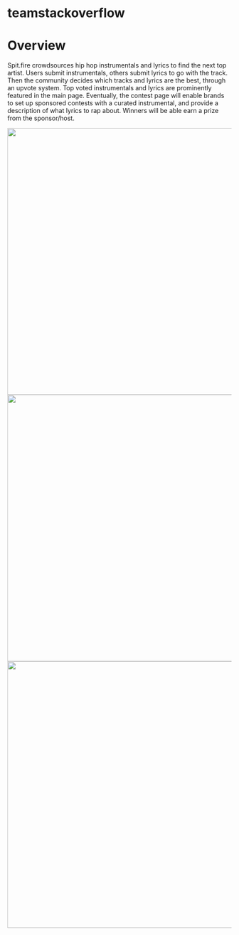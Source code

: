 # teamstackoverflow

<h1>Overview</h1>
<p>Spit.fire crowdsources hip hop instrumentals and lyrics to find the next top artist. Users submit instrumentals, others submit lyrics to go with the track. Then the community decides which tracks and lyrics are the best, through an upvote system. Top voted instrumentals and lyrics are prominently featured in the main page. Eventually, the contest page will enable brands to set up sponsored contests with a curated instrumental, and provide a description of what lyrics to rap about. Winners will be able earn a prize from the sponsor/host. </p>

<img src="https://i.imgur.com/QpFUSdc.jpg" width="600">
<img src="https://i.imgur.com/cDaPIX1.jpg" width="600">
<img src="https://i.imgur.com/TuQRbKh.png" width="600">
